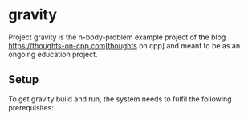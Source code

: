 # gravity

Project gravity is the n-body-problem example project of the blog https://thoughts-on-cpp.com[thoughts on cpp] and meant to be as an ongoing education project.

## Setup

To get gravity build and run, the system needs to fulfil the following prerequisites: